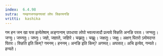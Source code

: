 ```yaml
---
index:  6.4.98
sutra:  गमहनजनखनघसां लोपः क्ङित्यनङि
vritti:  kashika 
---
```


गम हन जन खा घस इत्येतेषाम् अङ्गानाम् उपधाया लोपो भवत्यजादौ प्रत्यये क्ङिति अनङि परतः। जग्मतुः। जग्मुः। जघ्नतुः। जघ्नुः। जज्ञे, जज्ञाते, जज्ञिरे। चख्नतुः। चख्नुः। जक्षतुः। जक्षुः। अक्षन् पितरो ऽमोमदन्त पितरः। क्ङिति इति किम्? गमनम्। हननम्। अनङि इति किम्? अगमत्। अघसत्। अचि इत्येव, गम्यते। हन्यते।

